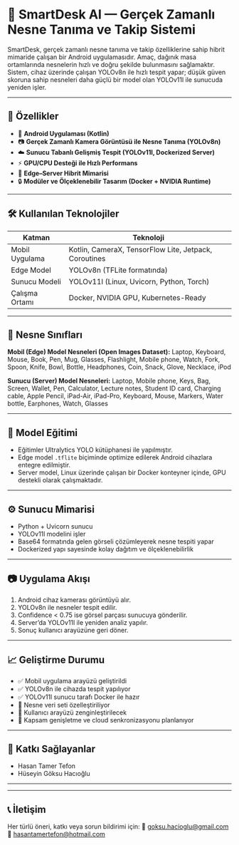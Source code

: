 # 🧠 SmartDesk AI — Gerçek Zamanlı Nesne Tanıma ve Takip Sistemi

SmartDesk, gerçek zamanlı nesne tanıma ve takip özelliklerine sahip hibrit mimaride çalışan bir Android uygulamasıdır. Amaç, dağınık masa ortamlarında nesnelerin hızlı ve doğru şekilde bulunmasını sağlamaktır. Sistem, cihaz üzerinde çalışan YOLOv8n ile hızlı tespit yapar; düşük güven skoruna sahip nesneleri daha güçlü bir model olan YOLOv11l ile sunucuda yeniden işler.

---

## 🚀 Özellikler

- 📱 **Android Uygulaması (Kotlin)**
- 📷 **Gerçek Zamanlı Kamera Görüntüsü ile Nesne Tanıma (YOLOv8n)**
- ☁️ **Sunucu Tabanlı Gelişmiş Tespit (YOLOv11l, Dockerized Server)**
- ⚡ **GPU/CPU Desteği ile Hızlı Performans**
- 🔁 **Edge–Server Hibrit Mimarisi**
- 🔒 **Modüler ve Ölçeklenebilir Tasarım (Docker + NVIDIA Runtime)**

---

## 🛠 Kullanılan Teknolojiler

| Katman         | Teknoloji                  |
|----------------|----------------------------|
| Mobil Uygulama | Kotlin, CameraX, TensorFlow Lite, Jetpack, Coroutines |
| Edge Model     | YOLOv8n (TFLite formatında) |
| Sunucu Modeli  | YOLOv11l (Linux, Uvicorn, Python, Torch) |
| Çalışma Ortamı | Docker, NVIDIA GPU, Kubernetes-Ready |

---

## 🧩 Nesne Sınıfları

**Mobil (Edge) Model Nesneleri (Open Images Dataset):**
Laptop, Keyboard, Mouse, Book, Pen, Mug, Glasses, Flashlight, Mobile phone, Watch, Fork, Spoon, Knife, Bowl, Bottle, Headphones, Coin, Snack, Glove, Necklace, iPod

**Sunucu (Server) Model Nesneleri:**
Laptop, Mobile phone, Keys, Bag, Screen, Wallet, Pen, Calculator, Lecture notes, Student ID card, Charging cable, Apple Pencil, iPad-Air, iPad-Pro, Keyboard, Mouse, Markers, Water bottle, Earphones, Watch, Glasses

---

## 🧪 Model Eğitimi

- Eğitimler Ultralytics YOLO kütüphanesi ile yapılmıştır.
- Edge model `.tflite` biçiminde optimize edilerek Android cihazlara entegre edilmiştir.
- Server model, Linux üzerinde çalışan bir Docker konteyner içinde, GPU destekli olarak çalışmaktadır.

---

## ⚙️ Sunucu Mimarisi

- Python + Uvicorn sunucu
- YOLOv11l modelini işler
- Base64 formatında gelen görseli çözümleyerek nesne tespiti yapar
- Dockerized yapı sayesinde kolay dağıtım ve ölçeklenebilirlik

---

## 📷 Uygulama Akışı

1. Android cihaz kamerası görüntüyü alır.
2. YOLOv8n ile nesneler tespit edilir.
3. Confidence < 0.75 ise görsel parçası sunucuya gönderilir.
4. Server’da YOLOv11l ile yeniden analiz yapılır.
5. Sonuç kullanıcı arayüzüne geri döner.

---

## 📈 Geliştirme Durumu

- ✅ Mobil uygulama arayüzü geliştirildi
- ✅ YOLOv8n ile cihazda tespit yapılıyor
- ✅ YOLOv11l sunucu tarafı Docker ile hazır
- 🚧 Nesne veri seti özelleştiriliyor
- 🚧 Kullanıcı arayüzü zenginleştirilecek
- 🚧 Kapsam genişletme ve cloud senkronizasyonu planlanıyor

---

## 👥 Katkı Sağlayanlar

- Hasan Tamer Tefon
- Hüseyin Göksu Hacıoğlu

---



---

## 📞 İletişim

Her türlü öneri, katkı veya sorun bildirimi için:
📧 goksu.hacioglu@gmail.com  
📧 hasantamertefon@hotmail.com

